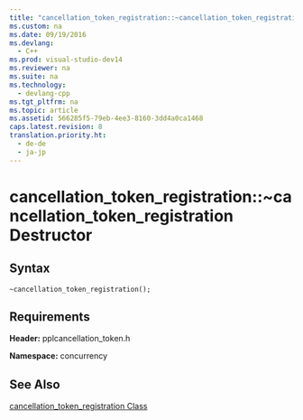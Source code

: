 ```yaml
---
title: "cancellation_token_registration::~cancellation_token_registration Destructor"
ms.custom: na
ms.date: 09/19/2016
ms.devlang: 
  - C++
ms.prod: visual-studio-dev14
ms.reviewer: na
ms.suite: na
ms.technology: 
  - devlang-cpp
ms.tgt_pltfrm: na
ms.topic: article
ms.assetid: 566285f5-79eb-4ee3-8160-3dd4a0ca1468
caps.latest.revision: 8
translation.priority.ht: 
  - de-de
  - ja-jp
---
```

# cancellation_token_registration::~cancellation_token_registration Destructor
## Syntax  
  
```  
~cancellation_token_registration();  
```  
  
## Requirements  
 **Header:** pplcancellation_token.h  
  
 **Namespace:** concurrency  
  
## See Also  
 [cancellation_token_registration Class](../vs140/cancellation_token_registration-Class.md)